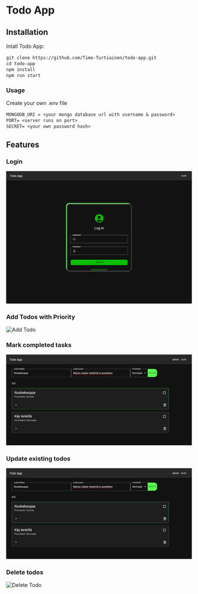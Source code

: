 # Todo App

## Installation

Intall Todo App:

```
git clone https://github.com/Timo-Turtiainen/todo-app.git
cd todo-app
npm install
npm run start
```

### Usage

Create your own .env file

```
MONGODB_URI = <your mongo database url with username & password>
PORT= <server runs on port>
SECRET= <your own password hash>
```

## Features

### Login

![Login page](client\public\login.png)

### Add Todos with Priority

![Add Todo](client\pulic\add-todo.png)

### Mark completed tasks

![Completed Task](client\public\update-todo.png)

### Update existing todos

![Update Todo](client\public\update-todo.png)

### Delete todos

![Delete Todo](client\public\delete-todo-png)
